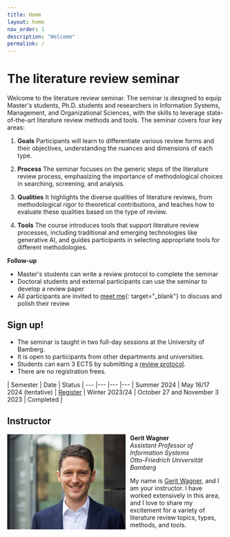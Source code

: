 ```yaml
---
title: Home
layout: home
nav_order: 1
description: "Welcome"
permalink: /
---
```


# The literature review seminar

Welcome to the literature review seminar.
The seminar is designed to equip Master's students, Ph.D. students and researchers in Information Systems, Management, and Organizational Sciences, with the skills to leverage state-of-the-art literature review methods and tools. The seminar covers four key areas:

1. **Goals** Participants will learn to differentiate various review forms and their objectives, understanding the nuances and dimensions of each type.

2. **Process** The seminar focuses on the generic steps of the literature review process, emphasizing the importance of methodological choices in searching, screening, and analysis.

3. **Qualities** It highlights the diverse qualities of literature reviews, from methodological rigor to theoretical contributions, and teaches how to evaluate these qualities based on the type of review.

4. **Tools** The course introduces tools that support literature review processes, including traditional and emerging technologies like generative AI, and guides participants in selecting appropriate tools for different methodologies.

<!-- 
We will cover the following contents:

**Day 1**

- Distinguish the different goals and types of literature reviews
- Understand the steps fo the process

**Day 2**

- Appreciate the qualities of a good review paper
- Familiarize with the available research software
-->

**Follow-up**

- Master's students can write a review protocol to complete the seminar
- Doctoral students and external participants can use the seminar to develop a review paper
- All participants are invited to [meet me](https://calendly.com/gerit-wagner/30min){: target="_blank"} to discuss and polish their review

## Sign up!

- The seminar is taught in two full-day sessions at the University of Bamberg.
- It is open to participants from other departments and universities.
- Students can earn 3 ECTS by submitting a [review protocol](docs/protocol.html).
- There are no registration frees.

| Semester | Date | Status |
--- |--- |--- |--- |
 Summer 2024 | May 16/17 2024 (tentative) | [Register](mailto:gerit.wagner@uni-bamberg.de) |
 Winter 2023/24 | October 27 and November 3 2023 | Completed |

## Instructor

<img src="assets/gerit_wagner.jpg" alt="Gerit Wagner (Foto: Tim Kipphan)" style="height: 220px; float: left; padding-right: 10px;">

**Gerit Wagner**  
*Assistant Professor of Information Systems*  
*Otto-Friedrich Universität Bamberg*

My name is [Gerit Wagner](docs/instructor.html), and I am your instructor. I have worked extensively in this area, and I love to share my excitement for a variety of literature review topics, types, methods, and tools.

<br style="clear:both">

<!-- 
slides
resources and links
instructor

TBD: include a picture?
TODO : make group fotos and publish

objectives: mention tools and open synthesis?
-->